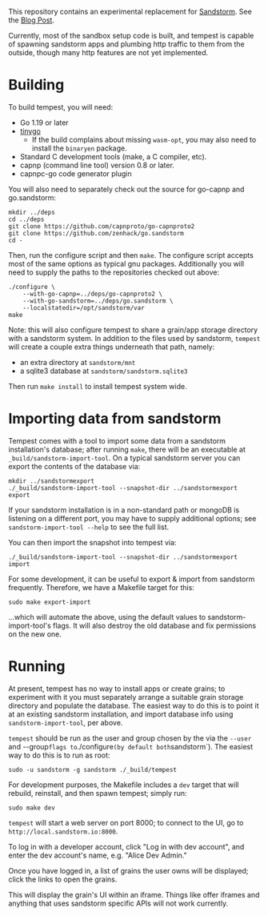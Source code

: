 This repository contains an experimental replacement for [Sandstorm][1].
See the [Blog Post][2].

Currently, most of the sandbox setup code is built, and tempest
is capable of spawning sandstorm apps and plumbing http traffic to them
from the outside, though many http features are not yet implemented.

# Building

To build tempest, you will need:

- Go 1.19 or later
- [tinygo](https://tinygo.org/)
  - If the build complains about missing `wasm-opt`, you may also need
    to install the `binaryen` package.
- Standard C development tools (make, a C compiler, etc).
- capnp (command line tool) version 0.8 or later.
- capnpc-go code generator plugin

You will also need to separately check out the source for go-capnp and
go.sandstorm:

```
mkdir ../deps
cd ../deps
git clone https://github.com/capnproto/go-capnproto2
git clone https://github.com/zenhack/go.sandstorm
cd -
```

Then, run the configure script and then `make`. The configure script
accepts
most of the same options as typical gnu packages. Additionally you will
need to supply the paths to the repositories checked out above:

```
./configure \
    --with-go-capnp=../deps/go-capnproto2 \
    --with-go-sandstorm=../deps/go.sandstorm \
    --localstatedir=/opt/sandstorm/var
make
```

Note: this will also configure tempest to share a grain/app storage
directory with a sandstorm system.  In addition to
the files used by sandstorm, `tempest` will create a couple extra things
underneath that path, namely:

- an extra directory at `sandstorm/mnt`
- a sqlite3 database at `sandstorm/sandstorm.sqlite3`

Then run `make install` to install tempest system wide.

# Importing data from sandstorm

Tempest comes with a tool to import some data from a sandstorm
installation's database; after running `make`, there will be
an executable at `_build/sandstorm-import-tool`. On a typical sandstorm
server you can export the contents of the database via:

```
mkdir ../sandstormexport
./_build/sandstorm-import-tool --snapshot-dir ../sandstormexport export
```

If your sandstorm installation is in a non-standard path or mongoDB is
listening on a different port, you may have to supply additional
options; see `sandstorm-import-tool --help` to see the full list.

You can then import the snapshot into tempest via:

```
./_build/sandstorm-import-tool --snapshot-dir ../sandstormexport import
```

For some development, it can be useful to export & import from sandstorm
frequently. Therefore, we have a Makefile target for this:

```
sudo make export-import
```

...which will automate the above, using the default values to
sandstorm-import-tool's flags. It will also destroy the old database
and fix permissions on the new one.

# Running

At present, tempest has no way to install apps or create grains; to
experiment with it you must separately arrange a suitable grain storage
directory and populate the database. The easiest way to do this is to
point it at an existing sandstorm installation, and import database info
using `sandstorm-import-tool`, per above.

`tempest` should be run as the user and group chosen by the via
the `--user` and --group` flags to `./configure` (by default both
`sandstorm`).  The easiest way to do this is to run as root:

```
sudo -u sandstorm -g sandstorm ./_build/tempest
```

For development purposes, the Makefile includes a `dev` target that will
rebuild, reinstall, and then spawn tempest; simply run:

```
sudo make dev
```

`tempest` will start a web server on port 8000; to connect to the
UI, go to `http://local.sandstorm.io:8000`.

To log in with a developer account, click "Log in with dev account", and
enter the dev account's name, e.g. "Alice Dev Admin."

Once you have logged in, a list of grains the user owns will be
displayed; click the links to open the grains.

This will display the grain's UI within an iframe. Things like
offer iframes and anything that uses sandstorm specific APIs will not
work currently.

[1]: https://sandstorm.io
[2]: https://zenhack.net/2023/01/06/introducing-tempest.html
